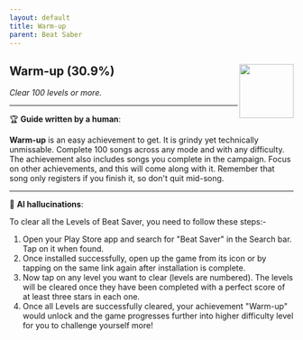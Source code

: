 ```yaml
---
layout: default
title: Warm-up
parent: Beat Saber
---
```


## Warm-up (30.9%) <img align="right" src="https://cdn.cloudflare.steamstatic.com/steamcommunity/public/images/apps/620980/3b1ce488ff749ff147ba8149b21a85ef4f204711.jpg" width="96" height="96">

_Clear 100 levels or more._

---

:trophy: **Guide written by a human**:

**Warm-up** is an easy achievement to get. It is grindy yet technically unmissable. Complete 100 songs across any mode and with any difficulty. The achievement also includes songs you complete in the campaign. Focus on other achievements, and this will come along with it. Remember that song only registers if you finish it, so don't quit mid-song.

---

:robot: **AI hallucinations**:

To clear all the Levels of Beat Saver, you need to follow these steps:-
1. Open your Play Store app and search for "Beat Saver" in the Search bar. Tap on it when found.
2. Once installed successfully, open up the game from its icon or by tapping on the same link again after installation is complete. 
3. Now tap on any level you want to clear (levels are numbered). The levels will be cleared once they have been completed with a perfect score of at least three stars in each one.
4. Once all Levels are successfully cleared, your achievement "Warm-up" would unlock and the game progresses further into higher difficulty level for you to challenge yourself more!
